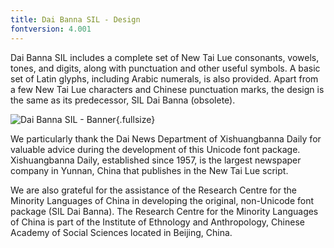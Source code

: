 ```yaml
---
title: Dai Banna SIL - Design
fontversion: 4.001
---
```


Dai Banna SIL includes a complete set of New Tai Lue consonants, vowels, tones, and digits, along with punctuation and other useful symbols. A basic set of Latin glyphs, including Arabic numerals, is also provided. Apart from a few New Tai Lue characters and Chinese punctuation marks, the design is the same as its predecessor, SIL Dai Banna (obsolete).

![Dai Banna SIL - Banner](assets/images/dbsil_banner.png){.fullsize}
<!-- PRODUCT SITE IMAGE SRC https://software.sil.org/wp/wp-content/uploads/2022/07/dbsil_banner.png -->
<!-- <figcaption>Dai Banna SIL</figcaption> -->

We particularly thank the Dai News Department of Xishuangbanna Daily for valuable advice during the development of this Unicode font package. Xishuangbanna Daily, established since 1957, is the largest newspaper company in Yunnan, China that publishes in the New Tai Lue script.

We are also grateful for the assistance of the Research Centre for the Minority Languages of China in developing the original, non-Unicode font package (SIL Dai Banna). The Research Centre for the Minority Languages of China is part of the Institute of Ethnology and Anthropology, Chinese Academy of Social Sciences located in Beijing, China.
